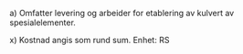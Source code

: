 a) Omfatter levering og arbeider for etablering av kulvert av spesialelementer.

x) Kostnad angis som rund sum. Enhet: RS

